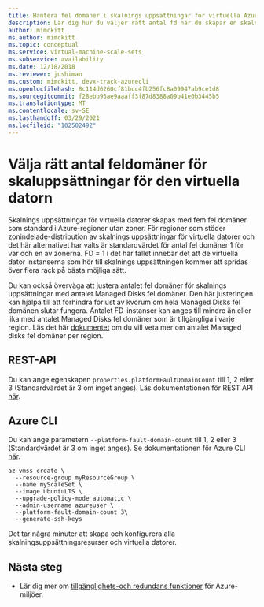 ```yaml
---
title: Hantera fel domäner i skalnings uppsättningar för virtuella Azure-datorer
description: Lär dig hur du väljer rätt antal fd när du skapar en skalnings uppsättning för virtuella datorer.
author: mimckitt
ms.author: mimckitt
ms.topic: conceptual
ms.service: virtual-machine-scale-sets
ms.subservice: availability
ms.date: 12/18/2018
ms.reviewer: jushiman
ms.custom: mimckitt, devx-track-azurecli
ms.openlocfilehash: 8c114d6260cf81bcc4fb256fc8a09947ab9ce1d8
ms.sourcegitcommit: f28ebb95ae9aaaff3f87d8388a09b41e0b3445b5
ms.translationtype: MT
ms.contentlocale: sv-SE
ms.lasthandoff: 03/29/2021
ms.locfileid: "102502492"
---
```

# <a name="choosing-the-right-number-of-fault-domains-for-virtual-machine-scale-set"></a>Välja rätt antal feldomäner för skaluppsättningar för den virtuella datorn
Skalnings uppsättningar för virtuella datorer skapas med fem fel domäner som standard i Azure-regioner utan zoner. För regioner som stöder zonindelade-distribution av skalnings uppsättningar för virtuella datorer och det här alternativet har valts är standardvärdet för antal fel domäner 1 för var och en av zonerna. FD = 1 i det här fallet innebär det att de virtuella dator instanserna som hör till skalnings uppsättningen kommer att spridas över flera rack på bästa möjliga sätt.

Du kan också överväga att justera antalet fel domäner för skalnings uppsättningar med antalet Managed Disks fel domäner. Den här justeringen kan hjälpa till att förhindra förlust av kvorum om hela Managed Disks fel domänen slutar fungera. Antalet FD-instanser kan anges till mindre än eller lika med antalet Managed Disks fel domäner som är tillgängliga i varje region. Läs det här [dokumentet](../virtual-machines/availability.md) om du vill veta mer om antalet Managed disks fel domäner per region.

## <a name="rest-api"></a>REST-API
Du kan ange egenskapen `properties.platformFaultDomainCount` till 1, 2 eller 3 (Standardvärdet är 3 om inget anges). Läs dokumentationen för REST API [här](/rest/api/compute/virtualmachinescalesets/createorupdate).

## <a name="azure-cli"></a>Azure CLI
Du kan ange parametern `--platform-fault-domain-count` till 1, 2 eller 3 (Standardvärdet är 3 om inget anges). Se dokumentationen för Azure CLI [här](/cli/azure/vmss#az-vmss-create).

```azurecli-interactive
az vmss create \
  --resource-group myResourceGroup \
  --name myScaleSet \
  --image UbuntuLTS \
  --upgrade-policy-mode automatic \
  --admin-username azureuser \
  --platform-fault-domain-count 3\
  --generate-ssh-keys
```

Det tar några minuter att skapa och konfigurera alla skalningsuppsättningsresurser och virtuella datorer.

## <a name="next-steps"></a>Nästa steg
- Lär dig mer om [tillgänglighets-och redundans funktioner](../virtual-machines/availability.md) för Azure-miljöer.

